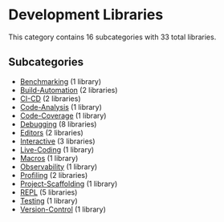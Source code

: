 # Development Libraries

This category contains 16 subcategories with 33 total libraries.

## Subcategories

- [Benchmarking](Benchmarking.md) (1 library)
- [Build-Automation](Build-Automation.md) (2 libraries)
- [CI-CD](CI-CD.md) (2 libraries)
- [Code-Analysis](Code-Analysis.md) (1 library)
- [Code-Coverage](Code-Coverage.md) (1 library)
- [Debugging](Debugging.md) (8 libraries)
- [Editors](Editors.md) (2 libraries)
- [Interactive](Interactive.md) (3 libraries)
- [Live-Coding](Live-Coding.md) (1 library)
- [Macros](Macros.md) (1 library)
- [Observability](Observability.md) (1 library)
- [Profiling](Profiling.md) (2 libraries)
- [Project-Scaffolding](Project-Scaffolding.md) (1 library)
- [REPL](REPL.md) (5 libraries)
- [Testing](Testing.md) (1 library)
- [Version-Control](Version-Control.md) (1 library)
